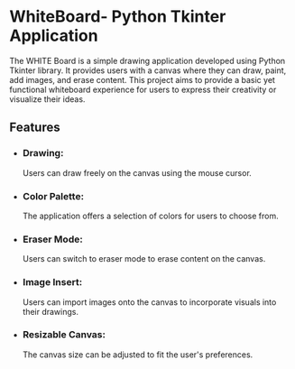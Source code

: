 <h1>WhiteBoard- Python Tkinter Application</h1>
<p>The WHITE Board is a simple drawing application developed using Python Tkinter library. It provides users with a canvas where they can draw, paint, add images, and erase content. This project aims to provide a basic yet functional whiteboard experience for users to express their creativity or visualize their ideas.</p>
<h2>Features</h2>
<ul>
  <li><h3>Drawing:</h3> Users can draw freely on the canvas using the mouse cursor.</li>
  <li><h3>Color Palette: </h3>The application offers a selection of colors for users to choose from.</li>
  <li><h3>Eraser Mode: </h3>Users can switch to eraser mode to erase content on the canvas.</li>
  <li><h3>Image Insert:</h3>Users can import images onto the canvas to incorporate visuals into their drawings.</li>
  <li><h3>Resizable Canvas: </h3>The canvas size can be adjusted to fit the user's preferences.</li>
</ul>

